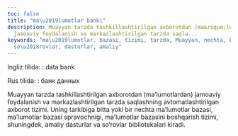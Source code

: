 ```yaml
---
toc: false
title: "ma\u2019lumotlar banki"
description: Muayyan tarzda tashkillashtirilgan axborotdan (ma&rsquo;lumotlardan)
  jamoaviy foydalanish va markazlashtirilgan tarzda saqla...
keywords: "ma\u2019lumotlar, bazasi, tizimi, tarzda, Muayyan, nechta, bibliotekalari,
  so\u2018rovlar, dasturlar, amaliy"
---
```


Ingliz tilida:
:   data bank

Rus tilida:
:   банк данных

Muayyan tarzda tashkillashtirilgan axborotdan (ma’lumotlardan) jamoaviy foydalanish va markazlashtirilgan tarzda saqlashning avtomatlashtirilgan axborot tizimi. Uning tarkibiga bitta yoki bir nechta ma’lumotlar bazasi, ma’lumotlar bazasi spravochnigi, ma’lumotlar bazasini boshqarish tizimi, shuningdek, amaliy dasturlar va so‘rovlar bibliotekalari kiradi.